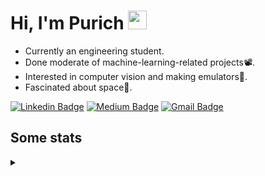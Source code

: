 <h1 align="left">Hi, I'm Purich
<img src="https://media.giphy.com/media/hvRJCLFzcasrR4ia7z/giphy.gif" width="30px"/></h1>

* Currently an engineering student.
* Done moderate of machine-learning-related projects:film_projector:.
* Interested in computer vision and making emulators:space_invader:.
* Fascinated about space:milky_way:.

[![Linkedin Badge](https://img.shields.io/badge/-Purich-blue?style=flat-square&logo=Linkedin&logoColor=white&link=https://www.linkedin.com/in/purich-siritip-16b3b3255/)](https://www.linkedin.com/in/purich-siritip-16b3b3255) [![Medium Badge](https://img.shields.io/badge/-@purich-gray?style=flat-square&labelColor=000000&logo=Medium&link=https://medium.com/@phuritsiritip)](https://medium.com/@phuritsiritip)
[![Gmail Badge](https://img.shields.io/badge/-mark.phurit@gmail.com-c14438?style=flat-square&logo=Gmail&logoColor=white&link=mailto:mark.phurit@gmail.com)](mailto:mark.phurit@gmail.com)

## Some stats

<details>
  <summary></summary>
  
  <!--START_SECTION:waka-->
**I'm an Early 🐤** 

```text
🌞 Morning    71 commits     ██████░░░░░░░░░░░░░░░░░░░   25.72% 
🌆 Daytime    70 commits     ██████░░░░░░░░░░░░░░░░░░░   25.36% 
🌃 Evening    111 commits    ██████████░░░░░░░░░░░░░░░   40.22% 
🌙 Night      24 commits     ██░░░░░░░░░░░░░░░░░░░░░░░   8.7%

```


📊 **This Week I Spent My Time On** 

```text
💬 Programming Languages: 
Python                   8 hrs 12 mins       ███████████████████████░░   94.26% 
C++                      14 mins             ░░░░░░░░░░░░░░░░░░░░░░░░░   2.86% 
Other                    5 mins              ░░░░░░░░░░░░░░░░░░░░░░░░░   1.01% 
JavaScript               5 mins              ░░░░░░░░░░░░░░░░░░░░░░░░░   0.99% 
JSON                     2 mins              ░░░░░░░░░░░░░░░░░░░░░░░░░   0.45%

🐱‍💻 Projects: 
Computer Programming     5 hrs 23 mins       ███████████████░░░░░░░░░░   61.89% 
robocup2023-cv-image-capt1 hr 59 mins        █████░░░░░░░░░░░░░░░░░░░░   22.94% 
Unit_Testing             24 mins             █░░░░░░░░░░░░░░░░░░░░░░░░   4.62% 
Lab_3_Serial_Communicatio19 mins             █░░░░░░░░░░░░░░░░░░░░░░░░   3.7% 
socket_tutorial          19 mins             █░░░░░░░░░░░░░░░░░░░░░░░░   3.67%

```


<!--END_SECTION:waka-->

  <!--START_SECTION:waka-simple-->

```text
From: 19 January 2023 - To: 03 February 2023

Total Time: 17 hrs 2 mins

Python       14 hrs 24 mins  █████████████████████░░░░   84.51 %
C++          1 hr 8 mins     █▓░░░░░░░░░░░░░░░░░░░░░░░   06.67 %
YAML         47 mins         █▒░░░░░░░░░░░░░░░░░░░░░░░   04.67 %
Markdown     10 mins         ▒░░░░░░░░░░░░░░░░░░░░░░░░   01.07 %
Git Config   8 mins          ▒░░░░░░░░░░░░░░░░░░░░░░░░   00.83 %
JavaScript   6 mins          ░░░░░░░░░░░░░░░░░░░░░░░░░   00.60 %
```

<!--END_SECTION:waka-simple-->

  <!--![Anurag's GitHub stats](https://github-readme-stats.vercel.app/api?username=vikimark&show_icons=true&theme=gruvbox_light)-->
  
</details>

<!--
**vikimark/vikimark** is a ✨ _special_ ✨ repository because its `README.md` (this file) appears on your GitHub profile.

Here are some ideas to get you started:

- 🔭 I’m currently working on ...
- 🌱 I’m currently learning ...
- 👯 I’m looking to collaborate on ...
- 🤔 I’m looking for help with ...
- 💬 Ask me about ...
- 📫 How to reach me: ...
- 😄 Pronouns: ...
- ⚡ Fun fact: ...
-->
